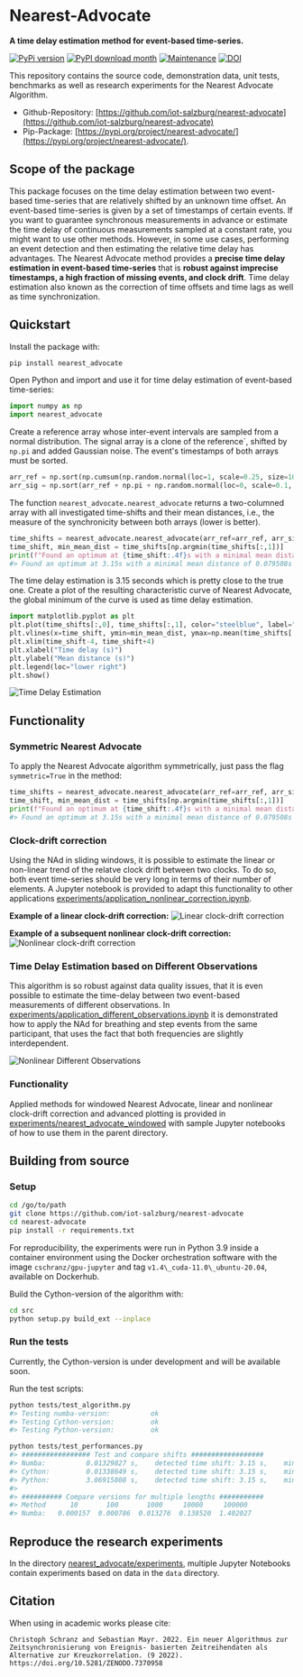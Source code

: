 # Nearest-Advocate

**A time delay estimation method for event-based time-series.**

[![PyPi version](https://badgen.net/pypi/v/nearest_advocate/)](https://pypi.org/project/nearest_advocate)
[![PyPI download month](https://img.shields.io/pypi/dm/nearest_advocate.svg)](https://pypi.org/project/nearest-advocate/)
[![Maintenance](https://img.shields.io/badge/Maintained%3F-yes-green.svg)](https://GitHub.com/Naereen/StrapDown.js/graphs/commit-activity)
[![DOI](https://zenodo.org/badge/DOI/10.5281/zenodo.7370958.svg)](https://doi.org/10.5281/zenodo.7370958)

This repository contains the source code, demonstration data, unit tests, benchmarks as well as research experiments for the Nearest Advocate Algorithm.

- Github-Repository: [https://github.com/iot-salzburg/nearest-advocate](https://github.com/iot-salzburg/nearest-advocate)
- Pip-Package: [https://pypi.org/project/nearest-advocate/](https://pypi.org/project/nearest-advocate/).


## Scope of the package

This package focuses on the time delay estimation between two event-based time-series that are relatively shifted by an unknown time offset. An event-based time-series is given by a set of timestamps of certain events.
If you want to guarantee synchronous measurements in advance or estimate the time delay of continuous measurements sampled at a constant rate, you might want to use other methods.
However, in some use cases, performing an event detection and then estimating the relative time delay has advantages.
The Nearest Advocate method provides a **precise time delay estimation in event-based time-series** that is **robust against imprecise timestamps, a high fraction of missing events, and clock drift**.
Time delay estimation also known as the correction of time offsets and time lags as well as time synchronization.


## Quickstart

Install the package with:

```bash
pip install nearest_advocate
```

Open Python and import and use it for time delay estimation of event-based time-series:

```python
import numpy as np
import nearest_advocate
```

Create a reference array whose inter-event intervals are sampled from a normal distribution. The signal array is a clone of the reference´, shifted by `np.pi` and added Gaussian noise. The event's timestamps of both arrays must be sorted.

```python
arr_ref = np.sort(np.cumsum(np.random.normal(loc=1, scale=0.25, size=1000)))
arr_sig = np.sort(arr_ref + np.pi + np.random.normal(loc=0, scale=0.1, size=1000))
```

The function `nearest_advocate.nearest_advocate` returns a two-columned array with all investigated time-shifts and their mean distances, i.e., the measure of the synchronicity between both arrays (lower is better).

```python
time_shifts = nearest_advocate.nearest_advocate(arr_ref=arr_ref, arr_sig=arr_sig, td_min=-60, td_max=60, sps=20)
time_shift, min_mean_dist = time_shifts[np.argmin(time_shifts[:,1])]
print(f"Found an optimum at {time_shift:.4f}s with a minimal mean distance of {min_mean_dist:.6f}s")
#> Found an optimum at 3.15s with a minimal mean distance of 0.079508s
```
The time delay estimation is 3.15 seconds which is pretty close to the true one.
Create a plot of the resulting characteristic curve of Nearest Advocate, the global minimum of the curve is used as time delay estimation.

```python
import matplotlib.pyplot as plt
plt.plot(time_shifts[:,0], time_shifts[:,1], color="steelblue", label="Mean distance")
plt.vlines(x=time_shift, ymin=min_mean_dist, ymax=np.mean(time_shifts[:,1]), color="firebrick", label=f"Shift = {time_shift:.2f}s")
plt.xlim(time_shift-4, time_shift+4)
plt.xlabel("Time delay (s)")
plt.ylabel("Mean distance (s)")
plt.legend(loc="lower right")
plt.show()
```


![](https://raw.githubusercontent.com/iot-salzburg/nearest-advocate/main/time_delay_estimation.png "Time Delay Estimation")


## Functionality

### Symmetric Nearest Advocate

To apply the Nearest Advocate algorithm symmetrically, just pass the flag `symmetric=True` in the method:

```python
time_shifts = nearest_advocate.nearest_advocate(arr_ref=arr_ref, arr_sig=arr_sig, td_min=-60, td_max=60, sps=20, symmetric=True)
time_shift, min_mean_dist = time_shifts[np.argmin(time_shifts[:,1])]
print(f"Found an optimum at {time_shift:.4f}s with a minimal mean distance of {min_mean_dist:.6f}s")
#> Found an optimum at 3.15s with a minimal mean distance of 0.079508s
```


### Clock-drift correction

Using the NAd in sliding windows, it is possible to estimate the linear or non-linear trend of the relatve clock drift between two clocks. To do so, both event time-series should be very long in terms of their number of elements.
A Jupyter notebook is provided to adapt this functionality to other applications [experiments/application_nonlinear_correction.ipynb](https://github.com/iot-salzburg/nearest-advocate/blob/main/experiments/application_nonlinear_correction.ipynb).

**Example of a linear clock-drift correction:**
![](https://raw.githubusercontent.com/iot-salzburg/nearest-advocate/main/experiments/fig/linear_correction_1.png "Linear clock-drift correction")

**Example of a subsequent nonlinear clock-drift correction:**
![](https://raw.githubusercontent.com/iot-salzburg/nearest-advocate/main/experiments/fig/nonlinear_correction_1.png "Nonlinear clock-drift correction")



### Time Delay Estimation based on Different Observations

This algorithm is so robust against data quality issues, that it is even possible to estimate the time-delay between two event-based measurements of different observations. In [experiments/application_different_observations.ipynb](https://github.com/iot-salzburg/nearest-advocate/blob/main/experiments/application_different_observations.ipynb) it is demonstrated how to apply the NAd for breathing and step events from the same participant, that uses the fact that both frequencies are slightly interdependent.

![](https://raw.githubusercontent.com/iot-salzburg/nearest-advocate/main/experiments/fig/P07_1_plot.png "Nonlinear Different Observations")



### Functionality

Applied methods for windowed Nearest Advocate, linear and nonlinear clock-drift correction and advanced plotting is provided in [experiments/nearest_advocate_windowed](https://github.com/iot-salzburg/nearest-advocate/blob/main/experiments/nearest_advocate_windowed) with sample Jupyter notebooks of how to use them in the parent directory.



## Building from source

### Setup

```bash
cd /go/to/path
git clone https://github.com/iot-salzburg/nearest-advocate
cd nearest-advocate
pip install -r requirements.txt
```

For reproducibility, the experiments were run in Python 3.9 inside a container environment using the Docker orchestration software with the image `cschranz/gpu-jupyter` and tag `v1.4\_cuda-11.0\_ubuntu-20.04`, available on Dockerhub.

Build the Cython-version of the algorithm with:

```bash
cd src
python setup.py build_ext --inplace
```


### Run the tests

Currently, the Cython-version is under development and will be available soon.

Run the test scripts:

```bash
python tests/test_algorithm.py
#> Testing numba-version:          ok
#> Testing Cython-version:         ok
#> Testing Python-version:         ok

python tests/test_performances.py
#> ################# Test and compare shifts ##################
#> Numba:          0.01329827 s,    detected time shift: 3.15 s,    minimal mean distance: 0.084238 s
#> Cython:         0.01338649 s,    detected time shift: 3.15 s,    minimal mean distance: 0.084238 s
#> Python:         3.06915808 s,    detected time shift: 3.15 s,    minimal mean distance: 0.084238 s
#>
#> ########## Compare versions for multiple lengths ###########
#> Method      10       100       1000     10000     100000
#> Numba:   0.000157  0.000786  0.013276  0.138520  1.402027
```


## Reproduce the research experiments

In the directory [nearest_advocate/experiments](https://github.com/iot-salzburg/nearest-advocate/tree/main/experiments), multiple Jupyter Notebooks contain experiments based on data in the `data` directory.


<!-- ## Development of Scipy

Read the the [build-README.md](#scipydev/REAMDE.md)
 -->


## Citation

When using in academic works please cite:

```
Christoph Schranz and Sebastian Mayr. 2022. Ein neuer Algorithmus zur Zeitsynchronisierung von Ereignis- basierten Zeitreihendaten als Alternative zur Kreuzkorrelation. (9 2022). https://doi.org/10.5281/ZENODO.7370958
```
